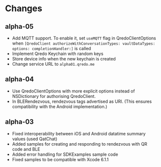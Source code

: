 Changes
=============

## alpha-05
* Add MQTT support. To enable it, set `useMQTT` flag in QredoClientOptions when `[QredoClient authorizeWithConversationTypes: vaultDataTypes: options: completionHandler:]` is called
* Implement Qredo Keychain with random keys
* Store device info when the new keychain is created
* Change service URL to `alpha01.qredo.me`

## alpha-04
* Use QredoClientOptions with more explicit options instead of NSDictionary for authorising QredoClient.
* In BLERendezvous, rendezvous tags advertised as URI. (This ensures compatibility with the Android implementation.)

## alpha-03
* Fixed interoperability between iOS and Android datatime summary values (used QatChat)
* Added samples for creating and responding to rendezvous with QR code and BLE
* Added error handling for SDKExamples sample code
* Fixed samples to be compatible with Xcode 6.1.1
